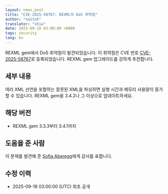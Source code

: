 ```yaml
---
layout: news_post
title: "CVE-2025-58767: REXML의 DoS 취약점"
author: "naitoh"
translator: "shia"
date: 2025-09-18 03:00:00 +0000
tags: security
lang: ko
---
```


REXML gem에서 DoS 취약점이 발견되었습니다. 이 취약점은 CVE 번호 [CVE-2025-58767](https://www.cve.org/CVERecord?id=CVE-2025-58767)로 등록되었습니다. REXML gem 업그레이드를 강하게 추천합니다.

## 세부 내용

여러 XML 선언을 포함하는 잘못된 XML을 파싱하면 실행 시간과 메모리 사용량이 증가할 수 있습니다.
REXML gem을 3.4.2나 그 이상으로 업데이트하세요.

## 해당 버전

* REXML gem 3.3.3부터 3.4.1까지

## 도움을 준 사람

이 문제를 발견해 준 [Sofia Aberegg](https://github.com/sofiaaberegg)에게 감사를 표합니다.

## 수정 이력

* 2025-09-18 03:00:00 (UTC) 최초 공개
